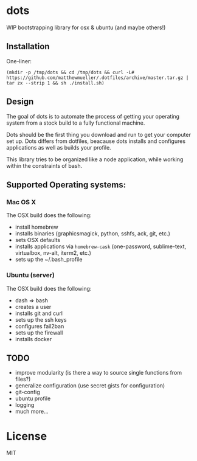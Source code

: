 # dots

WIP bootstrapping library for osx & ubuntu (and maybe others!)

## Installation

One-liner:

```
(mkdir -p /tmp/dots && cd /tmp/dots && curl -L# https://github.com/matthewmueller/.dotfiles/archive/master.tar.gz | tar zx --strip 1 && sh ./install.sh)
```

## Design

The goal of dots is to automate the process of getting your operating system from a stock build to a fully functional machine. 

Dots should be the first thing you download and run to get your computer set up. Dots differs from dotfiles, beacause dots installs and configures applications as well as builds your profile.

This library tries to be organized like a node application, while working within the constraints of bash.

## Supported Operating systems:

### Mac OS X

The OSX build does the following:

- install homebrew
- installs binaries (graphicsmagick, python, sshfs, ack, git, etc.)
- sets OSX defaults
- installs applications via `homebrew-cask` (one-password, sublime-text, virtualbox, nv-alt, iterm2, etc.)
- sets up the ~/.bash_profile 

### Ubuntu (server)

The OSX build does the following:

- dash => bash
- creates a user
- installs git and curl
- sets up the ssh keys
- configures fail2ban
- sets up the firewall
- installs docker

## TODO

* improve modularity (is there a way to source single functions from files?)
* generalize configuration (use secret gists for configuration)
* git-config
* ubuntu profile
* logging
* much more...

# License

MIT
